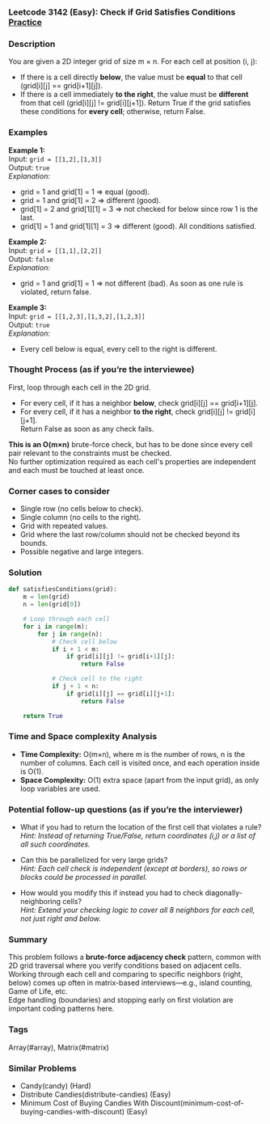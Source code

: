 ### Leetcode 3142 (Easy): Check if Grid Satisfies Conditions [Practice](https://leetcode.com/problems/check-if-grid-satisfies-conditions)

### Description  
You are given a 2D integer grid of size m × n. For each cell at position (i, j):
- If there is a cell directly **below**, the value must be **equal** to that cell (grid[i][j] == grid[i+1][j]).
- If there is a cell immediately **to the right**, the value must be **different** from that cell (grid[i][j] != grid[i][j+1]).
Return True if the grid satisfies these conditions for **every cell**; otherwise, return False.

### Examples  

**Example 1:**  
Input: `grid = [[1,2],[1,3]]`  
Output: `true`  
*Explanation:*
- grid = 1 and grid[1] = 1 ⇒ equal (good).
- grid = 1 and grid[1] = 2 ⇒ different (good).
- grid[1] = 2 and grid[1][1] = 3 ⇒ not checked for below since row 1 is the last.
- grid[1] = 1 and grid[1][1] = 3 ⇒ different (good).
All conditions satisfied.

**Example 2:**  
Input: `grid = [[1,1],[2,2]]`  
Output: `false`  
*Explanation:*
- grid = 1 and grid[1] = 1 ⇒ not different (bad).
As soon as one rule is violated, return false.

**Example 3:**  
Input: `grid = [[1,2,3],[1,3,2],[1,2,3]]`  
Output: `true`  
*Explanation:*
- Every cell below is equal, every cell to the right is different.

### Thought Process (as if you’re the interviewee)  
First, loop through each cell in the 2D grid. 
- For every cell, if it has a neighbor **below**, check grid[i][j] == grid[i+1][j]. 
- For every cell, if it has a neighbor **to the right**, check grid[i][j] != grid[i][j+1].  
Return False as soon as any check fails.

**This is an O(m×n)** brute-force check, but has to be done since every cell pair relevant to the constraints must be checked.  
No further optimization required as each cell's properties are independent and each must be touched at least once.

### Corner cases to consider  
- Single row (no cells below to check).
- Single column (no cells to the right).
- Grid with repeated values.
- Grid where the last row/column should not be checked beyond its bounds.
- Possible negative and large integers.

### Solution

```python
def satisfiesConditions(grid):
    m = len(grid)
    n = len(grid[0])

    # Loop through each cell
    for i in range(m):
        for j in range(n):
            # Check cell below
            if i + 1 < m:
                if grid[i][j] != grid[i+1][j]:
                    return False

            # Check cell to the right
            if j + 1 < n:
                if grid[i][j] == grid[i][j+1]:
                    return False

    return True
```

### Time and Space complexity Analysis  

- **Time Complexity:** O(m×n), where m is the number of rows, n is the number of columns. Each cell is visited once, and each operation inside is O(1).
- **Space Complexity:** O(1) extra space (apart from the input grid), as only loop variables are used.

### Potential follow-up questions (as if you’re the interviewer)  

- What if you had to return the location of the first cell that violates a rule?  
  *Hint: Instead of returning True/False, return coordinates (i,j) or a list of all such coordinates.*

- Can this be parallelized for very large grids?  
  *Hint: Each cell check is independent (except at borders), so rows or blocks could be processed in parallel.*

- How would you modify this if instead you had to check diagonally-neighboring cells?  
  *Hint: Extend your checking logic to cover all 8 neighbors for each cell, not just right and below.*

### Summary
This problem follows a **brute-force adjacency check** pattern, common with 2D grid traversal where you verify conditions based on adjacent cells.  
Working through each cell and comparing to specific neighbors (right, below) comes up often in matrix-based interviews—e.g., island counting, Game of Life, etc.  
Edge handling (boundaries) and stopping early on first violation are important coding patterns here.

### Tags
Array(#array), Matrix(#matrix)

### Similar Problems
- Candy(candy) (Hard)
- Distribute Candies(distribute-candies) (Easy)
- Minimum Cost of Buying Candies With Discount(minimum-cost-of-buying-candies-with-discount) (Easy)